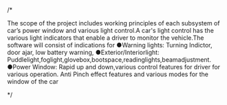 /*

The scope of the project includes working principles of each subsystem of car’s power window and various light control.A car's light control has the various light indicators that enable a driver to monitor the vehicle.The software will consist of indications for
●Warning lights: Turning Indictor, door ajar, low battery warning,
●Exterior/Interiorlight: Puddlelight,foglight,glovebox,bootspace,readinglights,beamadjustment.
●Power Window: Rapid up and down,various control features for driver for various operation. 
Anti Pinch effect features and various modes for the window of the car

*/
